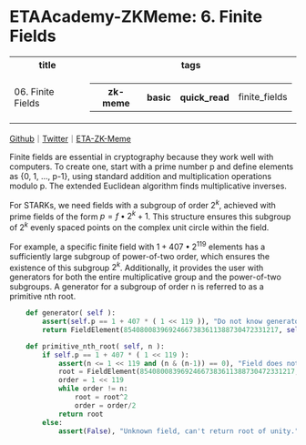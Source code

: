# ETAAcademy-ZKMeme: 6. Finite Fields

<table>
  <tr>
    <th>title</th>
    <th>tags</th>
  </tr>
  <tr>
    <td>06. Finite Fields</td>
    <td>
      <table>
        <tr>
          <th>zk-meme</th>
          <th>basic</th>
          <th>quick_read</th>
          <td>finite_fields</td>
        </tr>
      </table>
    </td>
  </tr>
</table>

[Github](https://github.com/ETAAcademy)｜[Twitter](https://twitter.com/ETAAcademy)｜[ETA-ZK-Meme](https://github.com/ETAAcademy/ETAAcademy-ZK-Meme)

Finite fields are essential in cryptography because they work well with computers. To create one, start with a prime number p and define elements as {0, 1, ..., p-1}, using standard addition and multiplication operations modulo p. The extended Euclidean algorithm finds multiplicative inverses.

For STARKs, we need fields with a subgroup of order $2^k$, achieved with prime fields of the form $p = f • 2^k + 1$. This structure ensures this subgroup of $2^k$ evenly spaced points on the complex unit circle within the field.

For example, a specific finite field with $1 + 407 • 2^{119}$ elements has a sufficiently large subgroup of power-of-two order, which ensures the existence of this subgroup $2^k$. Additionally, it provides the user with generators for both the entire multiplicative group and the power-of-two subgroups. A generator for a subgroup of order n is referred to as a primitive nth root.

```python
    def generator( self ):
        assert(self.p == 1 + 407 * ( 1 << 119 )), "Do not know generator for other fields beyond 1+407*2^119"
        return FieldElement(85408008396924667383611388730472331217, self)

    def primitive_nth_root( self, n ):
        if self.p == 1 + 407 * ( 1 << 119 ):
            assert(n <= 1 << 119 and (n & (n-1)) == 0), "Field does not have nth root of unity where n > 2^119 or not power of two."
            root = FieldElement(85408008396924667383611388730472331217, self)
            order = 1 << 119
            while order != n:
                root = root^2
                order = order/2
            return root
        else:
            assert(False), "Unknown field, can't return root of unity."

```
